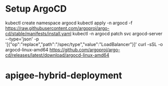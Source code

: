 # Setup ArgoCD

kubectl create namespace argocd
kubectl apply -n argocd -f https://raw.githubusercontent.com/argoproj/argo-cd/stable/manifests/install.yaml
kubectl -n argocd patch svc argocd-server --type='json' -p '[{"op":"replace","path":"/spec/type","value":"LoadBalancer"}]'
curl -sSL -o argocd-linux-amd64 https://github.com/argoproj/argo-cd/releases/latest/download/argocd-linux-amd64


# apigee-hybrid-deployment
